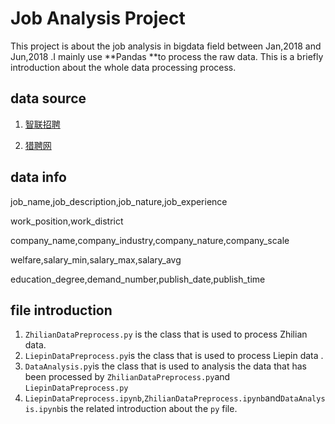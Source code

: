 # Job Analysis Project

This project is about the job analysis in bigdata field between Jan,2018 and Jun,2018 .I mainly use **Pandas **to process the raw data. This is a briefly introduction about the whole data processing process.

## data source 

1. [智联招聘](https://www.zhaopin.com/)

2. [猎聘网](https://www.liepin.com/)


## data info

job_name,job_description,job_nature,job_experience

work_position,work_district	

company_name,company_industry,company_nature,company_scale

welfare,salary_min,salary_max,salary_avg	

education_degree,demand_number,publish_date,publish_time

## file introduction

1. `ZhilianDataPreprocess.py` is the class that is used to process  Zhilian data.
2. `LiepinDataPreprocess.py`is the class that is used to process  Liepin data .
3. `DataAnalysis.py`is the class that is used to analysis the data that has been processed by `ZhilianDataPreprocess.py`and `LiepinDataPreprocess.py`
4. `LiepinDataPreprocess.ipynb`,`ZhilianDataPreprocess.ipynb`and`DataAnalysis.ipynb`is the related introduction about the `py` file.



   
